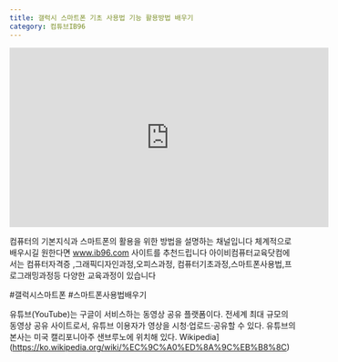 ```yaml
---
title: 갤럭시 스마트폰 기초 사용법 기능 활용방법 배우기
category: 컴튜브IB96
---
```

<iframe width="560" height="315" src="https://www.youtube.com/embed/VhN1pbeO_xA" frameborder="0" allow="accelerometer; autoplay; clipboard-write; encrypted-media; gyroscope; picture-in-picture" allowfullscreen></iframe>


<!-- more -->

컴퓨터의 기본지식과 스마트폰의 활용을 위한 방법을 설명하는 채널입니다
 체계적으로 배우시길 원한다면 www.ib96.com 사이트를 추천드립니다
아이비컴퓨터교육닷컴에서는 컴퓨터자격증 ,그래픽디자인과정,오피스과정,
컴퓨터기초과정,스마트폰사용법,프로그래밍과정등 다양한 교육과정이 있습니다

#갤럭시스마트폰 #스마트폰사용법배우기

유튜브(YouTube)는 구글이 서비스하는 동영상 공유 플랫폼이다. 전세계 최대 규모의 동영상 공유 사이트로서, 유튜브 이용자가 영상을 시청·업로드·공유할 수 있다. 유튜브의 본사는 미국 캘리포니아주 샌브루노에 위치해 있다. Wikipedia](https://ko.wikipedia.org/wiki/%EC%9C%A0%ED%8A%9C%EB%B8%8C)
